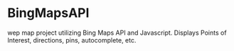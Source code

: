 # BingMapsAPI
wep map project utilizing Bing Maps API and Javascript.
Displays Points of Interest, directions, pins, autocomplete, etc.
